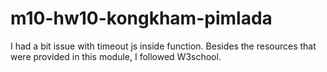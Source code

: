 # m10-hw10-kongkham-pimlada
I had a bit issue with timeout js inside function. 
Besides the resources that were provided in this module, I followed W3school.